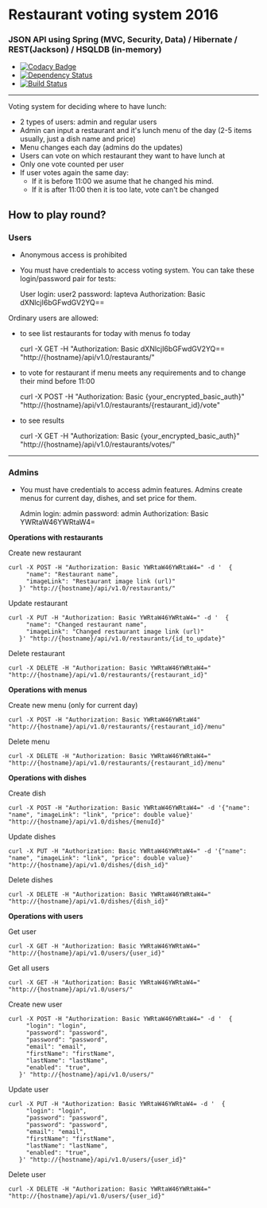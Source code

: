 # Restaurant voting system 2016
### JSON API using Spring (MVC, Security, Data) / Hibernate / REST(Jackson) / HSQLDB (in-memory)

* [![Codacy Badge](https://api.codacy.com/project/badge/Grade/ff9b4f0e7af349348df178c133107c5d)](https://www.codacy.com/app/emitrohin/VotingSystem?utm_source=github.com&amp;utm_medium=referral&amp;utm_content=emitrohin/VotingSystem&amp;utm_campaign=Badge_Grade)
* [![Dependency Status](https://dependencyci.com/github/emitrohin/VotingSystem/badge)](https://dependencyci.com/github/emitrohin/VotingSystem)
* [![Build Status](https://travis-ci.org/emitrohin/VotingSystem.svg?branch=master)](https://travis-ci.org/emitrohin/VotingSystem)

----------
Voting system for deciding where to have lunch:

* 2 types of users: admin and regular users
* Admin can input a restaurant and it's lunch menu of the day (2-5 items usually, just a dish name and price)
* Menu changes each day (admins do the updates)
* Users can vote on which restaurant they want to have lunch at
* Only one vote counted per user
* If user votes again the same day:
    * If it is before 11:00 we asume that he changed his mind.
    * If it is after 11:00 then it is too late, vote can't be changed
    
## How to play round?
### Users

* Anonymous access is prohibited 
* You must have credentials to access voting system. You can take these login/password pair for tests:
   
     User login: user2 
     password: lapteva
     Authorization: Basic dXNlcjI6bGFwdGV2YQ==
    
Ordinary users are allowed:

* to see list restaurants for today with menus fo today
 
    curl -X GET -H "Authorization: Basic dXNlcjI6bGFwdGV2YQ== "http://{hostname}/api/v1.0/restaurants/"
 
* to vote for restaurant if menu meets any requirements and to change their mind before 11:00

    curl -X POST -H "Authorization: Basic {your_encrypted_basic_auth}" "http://{hostname}/api/v1.0/restaurants/{restaurant_id}/vote"

* to see results

    curl -X GET -H "Authorization: Basic {your_encrypted_basic_auth}" "http://{hostname}/api/v1.0/restaurants/votes/"

----------

### Admins

* You must have credentials to access admin features. Admins create menus for current day, dishes, and set price for them. 

     Admin login: admin 
     password: admin
     Authorization: Basic YWRtaW46YWRtaW4=
     
**Operations with restaurants**

Create new restaurant

    curl -X POST -H "Authorization: Basic YWRtaW46YWRtaW4=" -d '  {
         "name": "Restaurant name",
         "imageLink": "Restaurant image link (url)"
       }' "http://{hostname}/api/v1.0/restaurants/"

Update restaurant

    curl -X PUT -H "Authorization: Basic YWRtaW46YWRtaW4=" -d '  {
         "name": "Changed restaurant name",
         "imageLink": "Changed restaurant image link (url)"
       }' "http://{hostname}/api/v1.0/restaurants/{id_to_update}"

Delete restaurant

    curl -X DELETE -H "Authorization: Basic YWRtaW46YWRtaW4=" "http://{hostname}/api/v1.0/restaurants/{restaurant_id}"

**Operations with menus**

Create new menu (only for current day)

    curl -X POST -H "Authorization: Basic YWRtaW46YWRtaW4" "http://{hostname}/api/v1.0/restaurants/{restaurant_id}/menu"

Delete menu

    curl -X DELETE -H "Authorization: Basic YWRtaW46YWRtaW4=" "http://{hostname}/api/v1.0/restaurants/{restaurant_id}/menu"

**Operations with dishes**

Create dish

    curl -X POST -H "Authorization: Basic YWRtaW46YWRtaW4=" -d '{"name": "name", "imageLink": "link", "price": double value}' "http://{hostname}/api/v1.0/dishes/{menuId}"

Update dishes

    curl -X PUT -H "Authorization: Basic YWRtaW46YWRtaW4=" -d '{"name": "name", "imageLink": "link", "price": double value}' "http://{hostname}/api/v1.0/dishes/{dish_id}"

Delete dishes

    curl -X DELETE -H "Authorization: Basic YWRtaW46YWRtaW4=" "http://{hostname}/api/v1.0/dishes/{dish_id}"

**Operations with users**

Get user

    curl -X GET -H "Authorization: Basic YWRtaW46YWRtaW4=" "http://{hostname}/api/v1.0/users/{user_id}"

Get all users

    curl -X GET -H "Authorization: Basic YWRtaW46YWRtaW4=" "http://{hostname}/api/v1.0/users/"

Create new user

    curl -X POST -H "Authorization: Basic YWRtaW46YWRtaW4=" -d '  {
         "login": "login",
         "password": "password",
         "password": "password",
         "email": "email",
         "firstName": "firstName",
         "lastName": "lastName",
         "enabled": "true",
       }' "http://{hostname}/api/v1.0/users/"

Update user

    curl -X PUT -H "Authorization: Basic YWRtaW46YWRtaW4= -d '  {
         "login": "login",
         "password": "password",
         "password": "password",
         "email": "email",
         "firstName": "firstName",
         "lastName": "lastName",
         "enabled": "true",
       }' "http://{hostname}/api/v1.0/users/{user_id}"

Delete user

    curl -X DELETE -H "Authorization: Basic YWRtaW46YWRtaW4=" "http://{hostname}/api/v1.0/users/{user_id}"

